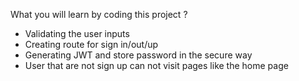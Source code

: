 What you will learn by coding this project ?
- Validating the user inputs
- Creating route for sign in/out/up
- Generating JWT and store password in the secure way
- User that are not sign up can not visit pages like the home page